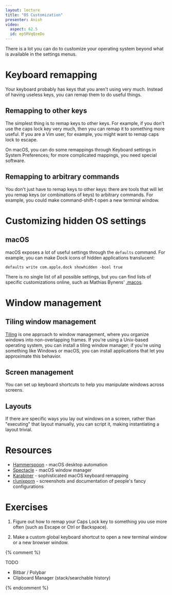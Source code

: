 ```yaml
---
layout: lecture
title: "OS Customization"
presenter: Anish
video:
  aspect: 62.5
  id: epSRVqQzeDo
---
```


There is a lot you can do to customize your operating system beyond what is
available in the settings menus.

# Keyboard remapping

Your keyboard probably has keys that you aren't using very much. Instead of
having useless keys, you can remap them to do useful things.

## Remapping to other keys

The simplest thing is to remap keys to other keys. For example, if you don't
use the caps lock key very much, then you can remap it to something more
useful. If you are a Vim user, for example, you might want to remap caps lock
to escape.

On macOS, you can do some remappings through Keyboard settings in System
Preferences; for more complicated mappings, you need special software.

## Remapping to arbitrary commands

You don't just have to remap keys to other keys: there are tools that will let
you remap keys (or combinations of keys) to arbitrary commands. For example,
you could make command-shift-t open a new terminal window.

# Customizing hidden OS settings

## macOS

macOS exposes a lot of useful settings through the `defaults` command. For
example, you can make Dock icons of hidden applications translucent:

```shell
defaults write com.apple.dock showhidden -bool true
```

There is no single list of all possible settings, but you can find lists of
specific customizations online, such as Mathias Bynens'
[.macos](https://github.com/mathiasbynens/dotfiles/blob/master/.macos).

# Window management

## Tiling window management

[Tiling](https://de.wikipedia.org/wiki/Tiling_(Computer))
is one approach to window management, where you organize windows into
non-overlapping frames. If you're using a Unix-based operating system, you can
install a tiling window manager; if you're using something like Windows or
macOS, you can install applications that let you approximate this behavior.

## Screen management

You can set up keyboard shortcuts to help you manipulate windows across
screens.

## Layouts

If there are specific ways you lay out windows on a screen, rather than
"executing" that layout manually, you can script it, making instantiating a
layout trivial.

# Resources

- [Hammerspoon](https://www.hammerspoon.org/) - macOS desktop automation
- [Spectacle](https://www.spectacleapp.com/) - macOS window manager
- [Karabiner](https://karabiner-elements.pqrs.org/) - sophisticated macOS keyboard remapping
- [r/unixporn](https://www.reddit.com/r/unixporn/) - screenshots and
documentation of people's fancy configurations

# Exercises

1. Figure out how to remap your Caps Lock key to something you use more often
   (such as Escape or Ctrl or Backspace).

1. Make a custom global keyboard shortcut to open a new terminal window or a
   new browser window.

{% comment %}

TODO

- Bitbar / Polybar
- Clipboard Manager (stack/searchable history)

{% endcomment %}
